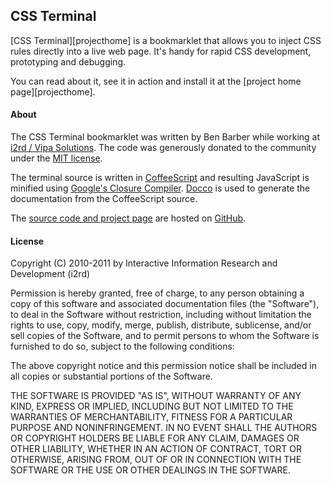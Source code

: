 ## CSS Terminal

[CSS Terminal][projecthome] is a bookmarklet that allows you to inject CSS rules directly
into a live web page. It's handy for rapid CSS development, prototyping 
and debugging.

You can read about it, see it in action and install it at the 
[project home page][projecthome].

#### About

The CSS Terminal bookmarklet was written by Ben Barber while working at
[i2rd / Vipa Solutions][vipa]. The code was generously donated to the 
community under the <a href="#license">MIT license</a>.

The terminal source is written in [CoffeeScript][cs] and resulting 
JavaScript is minified using [Google's Closure Compiler][closure]. 
[Docco][docco] is used to generate the documentation from the CoffeeScript
source.

The [source code and project page][projectsource] are hosted on [GitHub][github]. 

[vipa]: http://www.vipasolutions.com
[cs]: http://jashkenas.github.com/coffee-script/
[closure]: http://code.google.com/closure/compiler/docs/gettingstarted_app.html
[docco]: http://jashkenas.github.com/docco/
[github]: http://github.com
[projectsource]: https://github.com/barberboy/css-terminal

#### License

Copyright (C) 2010-2011 by Interactive Information Research and Development
(i2rd)

Permission is hereby granted, free of charge, to any person obtaining a copy
of this software and associated documentation files (the "Software"), to deal
in the Software without restriction, including without limitation the rights
to use, copy, modify, merge, publish, distribute, sublicense, and/or sell
copies of the Software, and to permit persons to whom the Software is
furnished to do so, subject to the following conditions:

The above copyright notice and this permission notice shall be included in
all copies or substantial portions of the Software.

THE SOFTWARE IS PROVIDED "AS IS", WITHOUT WARRANTY OF ANY KIND, EXPRESS OR
IMPLIED, INCLUDING BUT NOT LIMITED TO THE WARRANTIES OF MERCHANTABILITY,
FITNESS FOR A PARTICULAR PURPOSE AND NONINFRINGEMENT. IN NO EVENT SHALL THE
AUTHORS OR COPYRIGHT HOLDERS BE LIABLE FOR ANY CLAIM, DAMAGES OR OTHER
LIABILITY, WHETHER IN AN ACTION OF CONTRACT, TORT OR OTHERWISE, ARISING FROM,
OUT OF OR IN CONNECTION WITH THE SOFTWARE OR THE USE OR OTHER DEALINGS IN
THE SOFTWARE.
